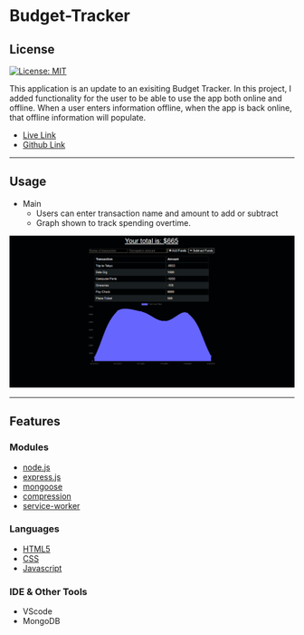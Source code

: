 # Budget-Tracker

## License
[![License: MIT](https://img.shields.io/badge/License-MIT-yellow.svg)](https://opensource.org/licenses/MIT)

This application is an update to an exisiting Budget Tracker. In this project, I added functionality for the user to be able to use the app both online and offline. When a user enters information offline, when the app is back online, that offline information will populate.

-  [Live Link](https://shielded-hollows-02836.herokuapp.com/)
-  [Github Link](https://github.com/DespairGirl/Fitness-Tracker)



---

## Usage
- Main
    -  Users can enter transaction name and amount to add or subtract
    -  Graph shown to track spending overtime. 



![Budget](/public/assets/img/Capture.PNG)

---
    
## Features

### Modules
- [node.js](https://nodejs.org/en/)
- [express.js](https://expressjs.com/)
- [mongoose](https://mongoosejs.com/docs/)
- [compression](https://www.npmjs.com/package/compression)
- [service-worker](https://developer.mozilla.org/en-US/docs/Web/API/Service_Worker_API)

### Languages 
- [HTML5](https://developer.mozilla.org/en-US/docs/Web/Guide/HTML/HTML5)
- [CSS](https://developer.mozilla.org/en-US/docs/Web/CSS)
- [Javascript](https://developer.mozilla.org/en-US/docs/Web/JavaScript)


### IDE & Other Tools
-  VScode
-  MongoDB
